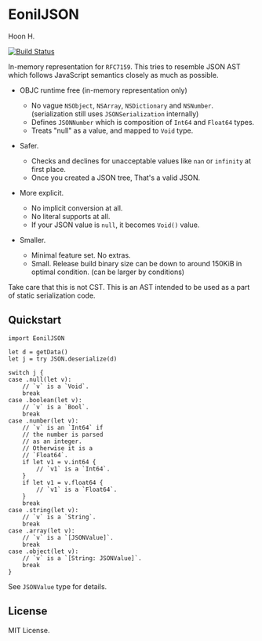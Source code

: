 EonilJSON
=========
Hoon H.

[![Build Status](https://travis-ci.org/eonil/json.swift.svg?branch=master)](https://travis-ci.org/eonil/json.swift)

In-memory representation for `RFC7159`.
This tries to resemble JSON AST which follows JavaScript 
semantics closely as much as possible.

- OBJC runtime free (in-memory representation only)
    - No vague `NSObject`, `NSArray`, `NSDictionary` and
        `NSNumber`. (serialization still uses 
        `JSONSerialization` internally)
    - Defines `JSONNumber` which is composition 
        of `Int64` and `Float64` types.
    - Treats "null" as a value, and mapped
        to `Void` type.

- Safer.
    - Checks and declines for unacceptable values like
        `nan` or `infinity` at first place.
    - Once you created a JSON tree, That's a valid JSON.
    
- More explicit. 
    - No implicit conversion at all. 
    - No literal supports at all.
    - If your JSON value is `null`, it becomes `Void()`
        value.

- Smaller.
    - Minimal feature set. No extras.
    - Small. Release build binary size can be down to around
        150KiB in optimal condition. (can be larger by conditions)

Take care that this is not CST. This is an AST intended to be
used as a part of static serialization code.

Quickstart
----------

    import EonilJSON
    
    let d = getData()
    let j = try JSON.deserialize(d)

    switch j {
    case .null(let v):
        // `v` is a `Void`.
        break
    case .boolean(let v):
        // `v` is a `Bool`.
        break
    case .number(let v):
        // `v` is an `Int64` if
        // the number is parsed
        // as an integer.
        // Otherwise it is a 
        // `Float64`.
        if let v1 = v.int64 {
            // `v1` is a `Int64`.
        }
        if let v1 = v.float64 {
            // `v1` is a `Float64`.
        }
        break
    case .string(let v):
        // `v` is a `String`.
        break
    case .array(let v):
        // `v` is a `[JSONValue]`.
        break
    case .object(let v):
        // `v` is a `[String: JSONValue]`.
        break
    }

See `JSONValue` type for details.



License
-------
MIT License.
